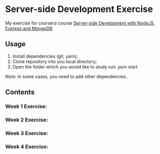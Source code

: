 # Server-side Development Exercise

My exercise for coursera course [Server-side Development with NodeJS, Express and MongoDB](https://www.coursera.org/learn/server-side-nodejs/home)

## Usage

1. Install dependencies (git, yarn);
2. Clone repository into you local directory;
3. Open the folder which you would like to study run: yarn start.

Note: In some cases, you need to add other dependencies.

## Contents
### Week 1 Exercise: 

### Week 2 Exercise: 

### Week 3 Exercise: 

### Week 4 Exercise: 